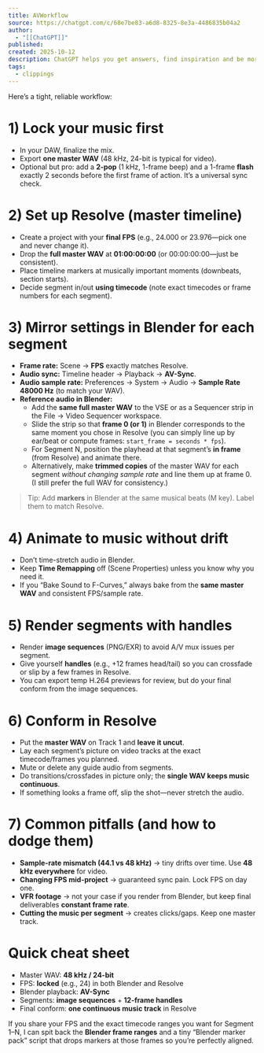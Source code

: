 ```yaml
---
title: AVWorkflow
source: https://chatgpt.com/c/68e7be83-a6d8-8325-8e3a-4486835b04a2
author:
  - "[[ChatGPT]]"
published:
created: 2025-10-12
description: ChatGPT helps you get answers, find inspiration and be more productive. It is free to use and easy to try. Just ask and ChatGPT can help with writing, learning, brainstorming and more.
tags:
  - clippings
---
```

Here’s a tight, reliable workflow:

# 1) Lock your music first

- In your DAW, finalize the mix.
- Export **one master WAV** (48 kHz, 24-bit is typical for video).
- Optional but pro: add a **2-pop** (1 kHz, 1-frame beep) and a 1-frame **flash** exactly 2 seconds before the first frame of action. It’s a universal sync check.

# 2) Set up Resolve (master timeline)

- Create a project with your **final FPS** (e.g., 24.000 or 23.976—pick one and never change it).
- Drop the **full master WAV** at **01:00:00:00** (or 00:00:00:00—just be consistent).
- Place timeline markers at musically important moments (downbeats, section starts).
- Decide segment in/out **using timecode** (note exact timecodes or frame numbers for each segment).

# 3) Mirror settings in Blender for each segment

- **Frame rate:** Scene → **FPS** exactly matches Resolve.
- **Audio sync:** Timeline header → Playback → **AV-Sync**.
- **Audio sample rate:** Preferences → System → Audio → **Sample Rate 48000 Hz** (to match your WAV).
- **Reference audio in Blender:**
	- Add the **same full master WAV** to the VSE or as a Sequencer strip in the File → Video Sequencer workspace.
	- Slide the strip so that **frame 0 (or 1)** in Blender corresponds to the same moment you chose in Resolve (you can simply line up by ear/beat or compute frames: `start_frame = seconds * fps`).
	- For Segment N, position the playhead at that segment’s **in frame** (from Resolve) and animate there.
	- Alternatively, make **trimmed copies** of the master WAV for each segment *without changing sample rate* and line them up at frame 0. (I still prefer the full WAV for consistency.)

> Tip: Add **markers** in Blender at the same musical beats (M key). Label them to match Resolve.

# 4) Animate to music without drift

- Don’t time-stretch audio in Blender.
- Keep **Time Remapping** off (Scene Properties) unless you know why you need it.
- If you “Bake Sound to F-Curves,” always bake from the **same master WAV** and consistent FPS/sample rate.

# 5) Render segments with handles

- Render **image sequences** (PNG/EXR) to avoid A/V mux issues per segment.
- Give yourself **handles** (e.g., +12 frames head/tail) so you can crossfade or slip by a few frames in Resolve.
- You can export temp H.264 previews for review, but do your final conform from the image sequences.

# 6) Conform in Resolve

- Put the **master WAV** on Track 1 and **leave it uncut**.
- Lay each segment’s picture on video tracks at the exact timecode/frames you planned.
- Mute or delete any guide audio from segments.
- Do transitions/crossfades in picture only; the **single WAV keeps music continuous**.
- If something looks a frame off, slip the shot—never stretch the audio.

# 7) Common pitfalls (and how to dodge them)

- **Sample-rate mismatch (44.1 vs 48 kHz)** → tiny drifts over time. Use **48 kHz everywhere** for video.
- **Changing FPS mid-project** → guaranteed sync pain. Lock FPS on day one.
- **VFR footage** → not your case if you render from Blender, but keep final deliverables **constant frame rate**.
- **Cutting the music per segment** → creates clicks/gaps. Keep one master track.

# Quick cheat sheet

- Master WAV: **48 kHz / 24-bit**
- FPS: **locked** (e.g., 24) in both Blender and Resolve
- Blender playback: **AV-Sync**
- Segments: **image sequences** + **12-frame handles**
- Final conform: **one continuous music track** in Resolve

If you share your FPS and the exact timecode ranges you want for Segment 1–N, I can spit back the **Blender frame ranges** and a tiny “Blender marker pack” script that drops markers at those frames so you’re perfectly aligned.